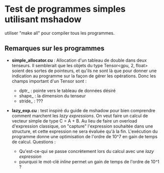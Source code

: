 # Test de programmes simples utilisant mshadow
utiliser "make all" pour compiler tous les programmes. 

## Remarques sur les programmes
- **simple_allocator.cu** : Allocation d'un tableau de double dans deux tenseurs.
Il semblerait que les objets du type Tensor<gpu, 2, float> soient des sortes de pointeurs, et qu'ils ne sont là que pour donner une indication au programme sur la façon de gérer les opérations. Donc les champs important d'un Tensor sont :
  - dptr_ : pointe vers le tableau de données désiré
  - shape_ : la dimension du tenseur
  - stride_ : ???

- **lazy_exp.cu** : test inspiré du guide de mshadow pour bien comprendre comment marchent les *lazy expressions*. On veut faire un calcul de vecteur simple de type C = A + B. Au lieu de faire un overload d'expression classique, on "capture" l'expression souhaitée dans une structure, et cette expression ne sera évaluée qu'à la fin. L'exécution du programme donne une optimisation de l'ordre de 10^7 en gain de temps de calcul. Questions :
  - Qu'est-ce-qui se passe concrètement lors du calcul avec une *lazy expression*
  - pourquoi le mot-clé *inline* permet un gain de temps de l'ordre de 10^1 ?

